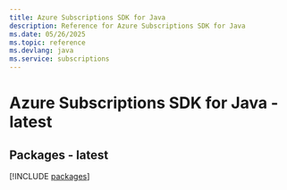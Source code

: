 ```yaml
---
title: Azure Subscriptions SDK for Java
description: Reference for Azure Subscriptions SDK for Java
ms.date: 05/26/2025
ms.topic: reference
ms.devlang: java
ms.service: subscriptions
---
```

# Azure Subscriptions SDK for Java - latest
## Packages - latest
[!INCLUDE [packages](subscriptions-index.md)]